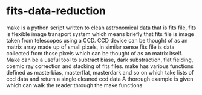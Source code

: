 # fits-data-reduction
make is a python script written to clean astronomical data that is fits file, fits is flexible image transport system which means briefly that fits file is image taken from telescopes using a CCD. CCD device can be thought of as an matrix array made up of small pixels, in similar sense fits file is data collected from those pixels which can be thought of as an matrix itself.
Make can be a useful tool to subtract biase, dark substraction, flat fielding, cosmic ray correction and stacking of fits files.
make has various functions defined as masterbias, masterflat, masterdark and so on which take lists of ccd data and return a single cleaned ccd data
A thorough example is given which can walk the reader through the make functions
